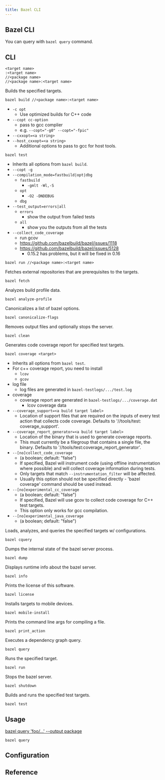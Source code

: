 ```yaml
---
title: Bazel CLI
---
```


## Bazel CLI
You can query with `bazel query` command.

## CLI
```
<target name>
:<target name>
//<package name>
//<package name>:<target name>
```

Builds the specified targets.

```
bazel build //<package name>:<target name>
```

* `-c opt`
    * Use optimized builds for C++ code
* `--copt cc-option`
    * pass to gcc complier
    * e.g. `--copt="-g0" --copt="-fpic"`
* `--cxxopt=<a string>`
* `--host_cxxopt=<a string>`
    * Additional options to pass to gcc for host tools. 


```
bazel test
```

* Inherits all options from `bazel build`.
* `--copt -g`
* `--compilation_mode=fastbuild|opt|dbg`
    * `fastbuild`
        * `-gmlt -Wl,-S`
    * `opt`
        * `-O2 -DNDEBUG`
    * `dbg`
* `--test_output=errors|all`
    * `errors`
        * show the output from failed tests
    * `all`
        * show you the outputs from all the tests
* `--collect_code_coverage`
    * run gcov
    * https://github.com/bazelbuild/bazel/issues/1118
    * https://github.com/bazelbuild/bazel/issues/5128
        * 0.15.2 has problems, but it will be fixed in 0.16

```
bazel run //<package name>:<target name>
```

Fetches external repositories that are prerequisites to the targets.

```
bazel fetch
```

Analyzes build profile data.

```
bazel analyze-profile
```

Canonicalizes a list of bazel options.

```
bazel canonicalize-flags
```

Removes output files and optionally stops the server.

```
bazel clean
```

Generates code coverage report for specified test targets.

```
bazel coverage <target>
```

* Inherits all options from `bazel test`.
* For c++ coverage report, you need to install
    * `lcov`
    * `gcov`
* log file
    * log files are generated in `bazel-testlogs/.../test.log`
* coverage
    * coverage report are generated in `bazel-testlogs/.../coverage.dat`
        * lcov coverage data
* `--coverage_support=<a build target label>`
    * Location of support files that are required on the inputs of every test action that collects code coverage. Defaults to '//tools/test: coverage_support'. 
* `--coverage_report_generator=<a build target label>`
    * Location of the binary that is used to generate coverage reports.
    * This must currently be a filegroup that contains a single file, the binary. Defaults to '//tools/test:coverage_report_generator'. 
* `--[no]collect_code_coverage`
    * (a boolean; default: "false")
    * If specified, Bazel will instrument code (using offline instrumentation where possible) and will collect coverage information during tests.
    * Only targets that match `--instrumentation_filter` will be affected.
    * Usually this option should not be specified directly - 'bazel coverage' command should be used instead. 
* `--[no]experimental_cc_coverage`
    * (a boolean; default: "false")
    * If specified, Bazel will use gcov to collect code coverage for C++ test targets.
    * This option only works for gcc compilation.
* `--[no]experimental_java_coverage`
    * (a boolean; default: "false")

Loads, analyzes, and queries the specified targets w/ configurations.

```
bazel cquery
```

Dumps the internal state of the bazel server process.

```
bazel dump
```

Displays runtime info about the bazel server.

```
bazel info
```

Prints the license of this software.

```
bazel license
```

Installs targets to mobile devices.

```
bazel mobile-install
```

Prints the command line args for compiling a file.

```
bazel print_action
```

Executes a dependency graph query.

```
bazel query
```

Runs the specified target.

```
bazel run
```

Stops the bazel server.

```
bazel shutdown
```

Builds and runs the specified test targets.

```
bazel test
```

## Usage
[bazel query 'foo/\.\.\.' \-\-output package](https://docs.bazel.build/versions/master/query-how-to.html#What_packages_exist_beneath_foo_)

```
bazel query 
```

## Configuration

## Reference
